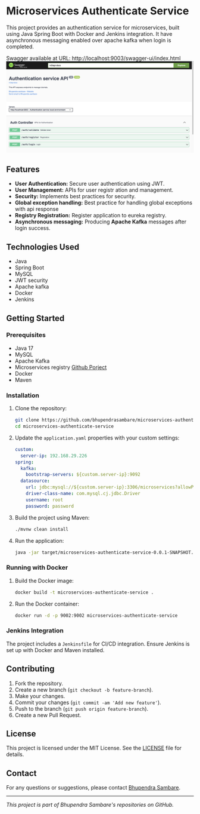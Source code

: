 # Microservices Authenticate Service

This project provides an authentication service for microservices, built using Java Spring Boot with Docker and Jenkins integration. It have asynchronous messaging enabled over apache kafka when login is completed.

Swagger available at URL: http://localhost:9003/swagger-ui/index.html
![Microservices Architecture](./images/screenshoot.png)
## Features

- **User Authentication:** Secure user authentication using JWT.
- **User Management:** APIs for user registr ation and management.
- **Security:** Implements best practices for security.
- **Global exception handling:** Best practice for handling global exceptions with api response
- **Registry Registration:** Register application to eureka registry.
- **Asynchronous messaging:** Producing **Apache Kafka** messages after login success.

## Technologies Used

- Java
- Spring Boot
- MySQL
- JWT security
- Apache kafka
- Docker
- Jenkins

## Getting Started

### Prerequisites

- Java 17
- MySQL
- Apache Kafka
- Microservices registry [Github Porject](https://github.com/bhupendrasambare/microservices-registry)
- Docker
- Maven

### Installation

1. Clone the repository:
    ```bash
    git clone https://github.com/bhupendrasambare/microservices-authenticate-service.git
    cd microservices-authenticate-service
    ```

2. Update the `application.yaml` properties with your custom settings:
    ```yaml
    custom:
      server-ip: 192.168.29.226
    spring:
      kafka:
        bootstrap-servers: ${custom.server-ip}:9092
      datasource:
        url: jdbc:mysql://${custom.server-ip}:3306/microservices?allowPublicKeyRetrieval=true
        driver-class-name: com.mysql.cj.jdbc.Driver
        username: root
        password: password
    ```

3. Build the project using Maven:
    ```bash
    ./mvnw clean install
    ```

4. Run the application:
    ```bash
    java -jar target/microservices-authenticate-service-0.0.1-SNAPSHOT.jar
    ```

### Running with Docker

1. Build the Docker image:
    ```bash
    docker build -t microservices-authenticate-service .
    ```

2. Run the Docker container:
    ```bash
    docker run -d -p 9002:9002 microservices-authenticate-service
    ```

### Jenkins Integration

The project includes a `Jenkinsfile` for CI/CD integration. Ensure Jenkins is set up with Docker and Maven installed.

## Contributing

1. Fork the repository.
2. Create a new branch (`git checkout -b feature-branch`).
3. Make your changes.
4. Commit your changes (`git commit -am 'Add new feature'`).
5. Push to the branch (`git push origin feature-branch`).
6. Create a new Pull Request.

## License

This project is licensed under the MIT License. See the [LICENSE](LICENSE) file for details.

## Contact

For any questions or suggestions, please contact [Bhupendra Sambare](https://github.com/bhupendrasambare).

---

*This project is part of Bhupendra Sambare's repositories on GitHub.*
